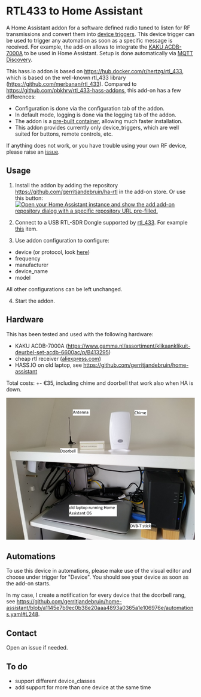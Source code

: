 # RTL433 to Home Assistant
[aarch64-shield]: https://img.shields.io/badge/aarch64-yes-green.svg
[amd64-shield]: https://img.shields.io/badge/amd64-yes-green.svg
[armhf-shield]: https://img.shields.io/badge/armhf-yes-green.svg
[armv7-shield]: https://img.shields.io/badge/armv7-yes-green.svg
[i386-shield]: https://img.shields.io/badge/i386-yes-green.svg

A Home Assistant addon for a software defined radio tuned to listen for RF transmissions and convert them into [device triggers](https://www.home-assistant.io/integrations/device_trigger.mqtt/).
This device trigger can be used to trigger any automation as soon as a specific message is received.
For example, the add-on allows to integrate the [KAKU ACDB-7000A](https://klikaanklikuit.nl/product/draadloze-drukknop/) to be used in Home Assistant.
Setup is done automatically via [MQTT Discovery](https://www.home-assistant.io/docs/mqtt/discovery/).

This hass.io addon is based on https://hub.docker.com/r/hertzg/rtl_433, which is based on the well-known rtl_433 library (https://github.com/merbanan/rtl_433).
Compared to https://github.com/pbkhrv/rtl_433-hass-addons, this add-on has a few differences:
- Configuration is done via the configuration tab of the addon.
- In default mode, logging is done via the logging tab of the addon.
- The addon is a [pre-built container](https://hub.docker.com/u/gerritjandebruin), allowing much faster installation.
- This addon provides currently only device_triggers, which are well suited for buttons, remote controls, etc.

If anything does not work, or you have trouble using your own RF device, please raise an [issue](https://github.com/gerritjandebruin/doorbell/issues).

## Usage

1) Install the addon by adding the repository https://github.com/gerritjandebruin/ha-rtl in the add-on store. Or use this button:
[![Open your Home Assistant instance and show the add add-on repository dialog with a specific repository URL pre-filled.](https://my.home-assistant.io/badges/supervisor_add_addon_repository.svg)](https://my.home-assistant.io/redirect/supervisor_add_addon_repository/?repository_url=https%3A%2F%2Fgithub.com%2Fgerritjandebruin%2Fha-rtl)

2) Connect to a USB RTL-SDR Dongle supported by [rtl_433](https://github.com/merbanan/rtl_433). For example [this](https://nl.aliexpress.com/item/32476877972.html?spm=a2g0s.9042311.0.0.70924c4d9vmXSr) item.

3) Use addon configuration to configure:
- device (or protocol, look [here](https://github.com/merbanan/rtl_433))
- frequency
- manufacturer
- device_name
- model

All other configurations can be left unchanged.

4) Start the addon.

## Hardware

This has been tested and used with the following hardware:
- KAKU ACDB-7000A (https://www.gamma.nl/assortiment/klikaanklikuit-deurbel-set-acdb-6600ac/p/B413295)  
- cheap rtl receiver ([aliexpress.com](https://aliexpress.com/item/32476877972.html))
- HASS.IO on old laptop, see https://github.com/gerritjandebruin/home-assistant

Total costs: +- €35, including chime and doorbell that work also when HA is down.

![My hardware used for this addon.](https://github.com/gerritjandebruin/ha-rtl/raw/master/ha-rtl/hardware.png)

## Automations
To use this device in automations, please make use of the visual editor and choose under trigger for "Device".
You should see your device as soon as the add-on starts.

In my case, I create a notification for every device that the doorbell rang, see https://github.com/gerritjandebruin/home-assistant/blob/a1145e7b9ec0b38e20aaa4893a0365a1e106976e/automations.yaml#L248.

## Contact
Open an issue if needed.

## To do
- support different device_classes
- add support for more than one device at the same time